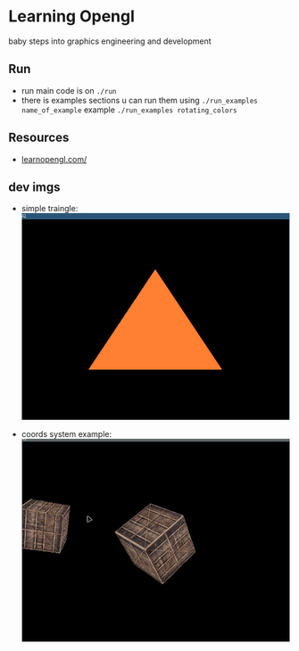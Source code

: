 # Learning Opengl
baby steps into graphics engineering and development


## Run
-   run main code is on ```./run```
-   there is examples sections u can run them using ```./run_examples name_of_example``` example ```./run_examples rotating_colors```


## Resources
-   [learnopengl.com/](https://learnopengl.com/)


## dev imgs
- simple traingle:    
![simple traingle](./dev-imgs/traingle.png)

- coords system example:    
![coords system](./dev-imgs/coords_system.gif)
